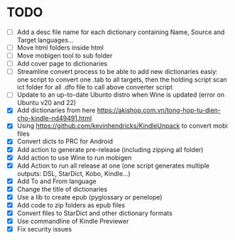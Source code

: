# TODO
- [ ] Add a desc file name for each dictionary containing Name, Source and Target languages...
- [ ] Move html folders inside html
- [ ] Move mobigen tool to sub folder
- [ ] Add cover page to dictionaries
- [ ] Streamline convert process to be able to add new dictionaries easiy: one script to convert one .tab to all targets, then the holding script scan ict folder for all .dfo file to call above converter script
- [ ] Update to an up-to-date Ubunto distro when Wine is updated (error on Ubuntu v20 and 22)
- [X] Add dictionaries from here https://akishop.com.vn/tong-hop-tu-dien-cho-kindle-nd49491.html
- [X] Using https://github.com/kevinhendricks/KindleUnpack to convert mobi files
- [x] Convert dicts to PRC for Android
- [x] Add action to generate pre-release (including zipping all folder)
- [X] Add action to use Wine to run mobigen
- [X] Add Action to run all release at one (one script generates multiple outputs: DSL, StarDict, Kobo, Kindle...)
- [X] Add To and From language
- [X] Change the title of dictionaries
- [x] Use a lib to create epub (pyglossary or penelope)
- [x] Add code to zip folders as epub files
- [X] Convert files to StarDict and other dictionary formats
- [X] Use commandline of Kindle Previewer
- [X] Fix security issues
